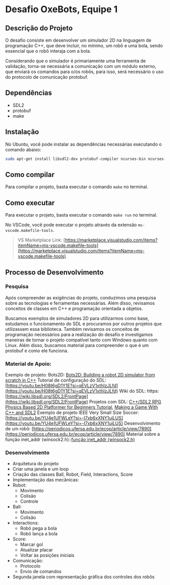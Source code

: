 # Desafio OxeBots, Equipe 1

## Descrição do Projeto

O desafio consiste em desenvolver um simulador 2D na linguagem de programação C++, que deve incluir, no mínimo, um robô e uma bola, sendo essencial que o robô interaja com a bola.

Considerando que o simulador é primariamente uma ferramenta de validação, torna-se necessária a comunicação com um módulo externo, que enviará os comandos para o/os robôs, para isso, será necessário o uso do protocolo de comunicação protobuf.

## Dependências

- SDL2
- protobuf
- make

## Instalação

No Ubuntu, você pode instalar as dependências necessárias executando o comando abaixo:

``` sh
sudo apt-get install libsdl2-dev protobuf-compiler ncurses-bin ncurses-base ncurses-term make
```

## Como compilar

Para compilar o projeto, basta executar o comando `make` no terminal.

## Como executar

Para executar o projeto, basta executar o comando `make run` no terminal.

No VSCode, você pode executar o projeto através da extensão `ms-vscode.makefile-tools`.

> VS Marketplace Link: [https://marketplace.visualstudio.com/items?itemName=ms-vscode.makefile-tools](https://marketplace.visualstudio.com/items?itemName=ms-vscode.makefile-tools)


## Processo de Desenvolvimento
### Pesquisa
Após compreender as exigências do projeto, conduzimos uma pesquisa sobre as tecnologias e ferramentas necessárias. Além disso, revisamos conceitos de classes em C++ e programação orientada a objetos.

Buscamos exemplos de simuladores 2D para utilizarmos como base, estudamos o funcionamento do SDL e procuramos por outros projetos que utilizassem essa biblioteca. Também revisamos os conceitos de programação necessários para a realização do desafio e investigamos maneiras de tornar o projeto compatível tanto com Windows quanto com Linux. Além disso, buscamos material para compreender o que é um protobuf e como ele funciona.

### Material de Apoio:
Exemplo de projeto: Bots2D: [Bots2D: Building a robot 2D simulator from scratch in C++](https://www.artfulbytes.com/bots2d-blogpost)
Tutorial de configuração do SDL: [https://youtu.be/H08t6gD1Y1E?si=qEVLzV1xthIzJLfd](https://youtu.be/H08t6gD1Y1E?si=qEVLzV1xthIzJLfd)
Wiki do SDL: https:[https://wiki.libsdl.org/SDL2/FrontPage](https://wiki.libsdl.org/SDL2/FrontPage)
Projetos com SDL: [C++/SDL2 RPG Physics Based 2D Platformer for Beginners Tutorial](https://www.youtube.com/watch?v=KsG6dJlLBDw&list=PL2RPjWnJduNmXHRYwdtublIPdlqocBoLS), [Making a Game With C++ and SDL2](https://www.youtube.com/watch?v=iEn0ozP-jxc)
Exemplo de projeto IEEE Very Small Size Soccer: [https://youtu.be/YU4e1UFWLeY?si=-I7xb6xXNY1ujLUS](https://youtu.be/YU4e1UFWLeY?si=-I7xb6xXNY1ujLUS)
Desenvolvimento de um robô: [https://periodicos.ufersa.edu.br/ecop/article/view/7890](https://periodicos.ufersa.edu.br/ecop/article/view/7890)
Material sobre a função inet_addr (winsock2.h)::[função inet_addr (winsock2.h)](https://learn.microsoft.com/pt-br/windows/win32/api/winsock2/nf-winsock2-inet_addr) 

### Desenvolvimento
- Arquitetura do projeto
- Criar uma janela e um loop
- Criação das classes Ball, Robot, Field, Interactions, Score
- Implementação das mecânicas:
- Robot:
	- Movimento
	- Colisão
	- Controle
- Ball:
	- Movimento
	- Colisão
- Interactions:
	- Robô pega a bola
	- Robô lança a bola
- Score:
	- Marcar gol
	- Atualizar placar
	- Voltar às posições iniciais
- Comunicação:
	- Protocolo
	- Envio de comandos
- Segunda janela com representação gráfica dos controles dos robôs
